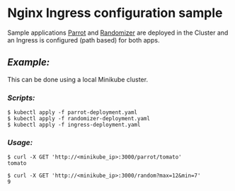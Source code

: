 # Nginx Ingress configuration sample

Sample applications [Parrot](https://github.com/medeiser/parrot) and [Randomizer](https://github.com/medeiser/randomizer) are deployed in the Cluster and an Ingress is configured (path based) for both apps.

## *Example:*

This can be done using a local Minikube cluster.

### *Scripts:*

```shell
$ kubectl apply -f parrot-deployment.yaml
$ kubectl apply -f randomizer-deployment.yaml
$ kubectl apply -f ingress-deployment.yaml
```

### *Usage:*

```shell
$ curl -X GET 'http://<minikube_ip>:3000/parrot/tomato'
tomato
```

```shell
$ curl -X GET 'http://<minikube_ip>:3000/random?max=12&min=7'
9
```
